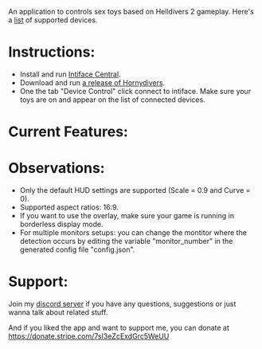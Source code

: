 An application to controls sex toys based on Helldivers 2 gameplay. Here's a [list](https://iostindex.com/?filter0ButtplugSupport=4) of supported devices.

# Instructions:
- Install and run [Intiface Central](https://intiface.com/central/).
- Download and run [a release of Hornydivers](https://github.com/Furimanejo/).
- One the tab "Device Control" click connect to intiface. Make sure your toys are on and appear on the list of connected devices.

# Current Features:

# Observations:
- Only the default HUD settings are supported (Scale = 0.9 and Curve = 0).
- Supported aspect ratios: 16:9.
- If you want to use the overlay, make sure your game is running in borderless display mode.
- For multiple monitors setups: you can change the montitor where the detection occurs by editing the variable "monitor_number" in the generated config file "config.json".

# Support:
Join my [discord server](https://discord.gg/wz2qvkuEyJ) if you have any questions, suggestions or just wanna talk about related stuff.

And if you liked the app and want to support me, you can donate at https://donate.stripe.com/7sI3eZcExdGrc5WeUU
